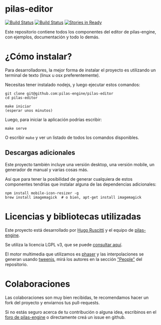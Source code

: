 # pilas-editor

[![Build Status](https://travis-ci.org/pilas-engine/pilas-editor.svg?branch=develop)](https://travis-ci.org/pilas-engine/pilas-editor) [![Build Status](https://travis-ci.org/pilas-engine/pilas-editor.svg?branch=master)](https://travis-ci.org/pilas-engine/pilas-editor) [![Stories in Ready](https://badge.waffle.io/hugoruscitti/demo-editor.png?label=ready&title=Ready)](http://waffle.io/hugoruscitti/demo-editor)




Este repositorio contiene todos los componentes del editor de pilas-engine, con ejemplos, documentación y todo lo demás.

# ¿Cómo instalar?

Para desarrolladores, la mejor forma de instalar el proyecto es utilizando un terminal
de texto (linux u osx preferentemente).

Necesitas tener instalado nodejs, y luego ejecutar estos comandos:


```
git clone git@github.com:pilas-engine/pilas-editor
cd pilas-editor

make iniciar
(esperar unos minutos)
```

Luego, para iniciar la aplicación podrías escribir:

```
make serve
```

O escribir ``make`` y ver un listado de todos los comandos disponibles.


## Descargas adicionales

Este proyecto también incluye una versión desktop, una versión mobile, un generador de manual y varias cosas más.

Así que para tener la posibilidad de generar cualquiera de estos componentes
tendrías que instalar alguna de las dependencias adicionales:

```
npm install mobile-icon-resizer -g
brew install imagemagick  # o bien, apt-get install imagemagick
```


# Licencias y bibliotecas utilizadas

Este proyecto está desarrollado por [Hugo Ruscitti](https://github.com/hugoruscitti) y el equipo de [pilas-engine](http://pilas-engine.com.ar/#/acercade).

Se utiliza la licencia LGPL v3, que se puede [consultar aquí](http://choosealicense.com/licenses/lgpl-3.0/).

El motor multimedia que utilizamos es [phaser](http://phaser.io/) y las interpolaciones se generan usando [tweenjs](https://github.com/tweenjs/tween.js), mirá los autores en la sección ["People"](https://github.com/tweenjs/tween.js#people) del repositorio.

# Colaboraciones

Las colaboraciones son muy bien recibidas, te recomendamos hacer un fork del proyecto y enviarnos tus pull-requests.

Si no estás seguro acerca de tu contribución o alguna idea, escribinos en el [foro de pilas-engine](http://foro.pilas-engine.com.ar/) o directamente creá un issue en github.
